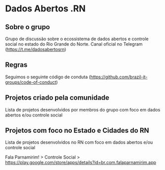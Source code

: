 # Dados Abertos .RN

## Sobre o grupo

Grupo de discussão sobre o ecossistema de dados abertos e controle social no estado do Rio Grande do Norte.
Canal oficial no Telegram (https://t.me/dadosabertosrn)

## Regras
Seguimos o seguinte código de conduta (https://github.com/brazil-it-groups/code-of-conduct)

## Projetos criado pela comunidade

Lista de projetos desenvolvidos por membros do grupo com foco em dados abertos e/ou controle social

## Projetos com foco no Estado e Cidades do RN

Lista de projetos desenvolvidos no RN com foco em dados abertos e/ou controle social

Fala Parnamirim! > Controle Social > https://play.google.com/store/apps/details?id=br.com.falaparnamirim.app

